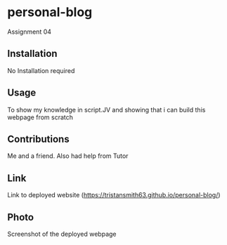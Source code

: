 # personal-blog
Assignment 04
## Installation
No Installation required
## Usage
To show my knowledge in script.JV and showing that i can build this webpage from scratch
## Contributions 
Me and a friend. Also had help from Tutor
## Link
Link to deployed website (https://tristansmith63.github.io/personal-blog/)
## Photo
Screenshot of the deployed webpage